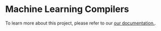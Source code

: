 # Machine Learning Compilers

To learn more about this project, please refer to our [our documentation.](https://xlpmg.github.io/machine-learning-compilers/).
